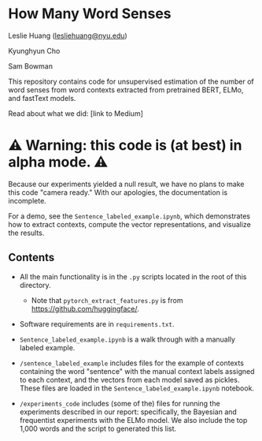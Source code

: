 # How Many Word Senses

Leslie Huang (lesliehuang@nyu.edu)

Kyunghyun Cho

Sam Bowman

This repository contains code for unsupervised estimation of the number of word senses from word contexts extracted from pretrained BERT, ELMo, and fastText models.

Read about what we did: [link to Medium]

# ⚠️ Warning: this code is (at best) in alpha mode. ⚠️

Because our experiments yielded a null result, we have no plans to make this code "camera ready." With our apologies, the documentation is incomplete.

For a demo, see the `Sentence_labeled_example.ipynb`, which demonstrates how to extract contexts, compute the vector representations, and visualize the results.

## Contents

- All the main functionality is in the `.py` scripts located in the root of this directory.
  - Note that `pytorch_extract_features.py` is from https://github.com/huggingface/.


- Software requirements are in `requirements.txt`.

- `Sentence_labeled_example.ipynb` is a walk through with a manually labeled example.

- `/sentence_labeled_example` includes files for the example of contexts containing the word "sentence" with the manual context labels assigned to each context, and the vectors from each model saved as pickles. These files are loaded in the `Sentence_labeled_example.ipynb` notebook.

- `/experiments_code` includes (some of the) files for running the experiments described in our report: specifically, the Bayesian and frequentist experiments with the ELMo model. We also include the top 1,000 words and the script to generated this list.
